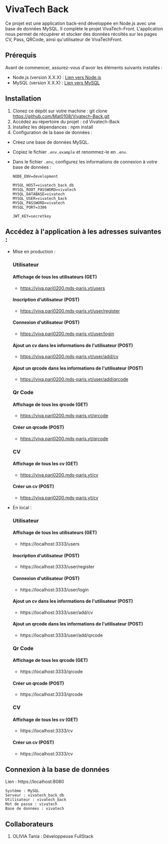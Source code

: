# VivaTech Back

Ce projet est une application back-end développée en Node.js avec une base de données MySQL. Il complète le projet VivaTech-Front. L'application nous permet de récupérer et stocker des données récoltés sur les pages CV, Pass, QRCode, ainsi qu'utilisateur de VivaTechFront.

## Prérequis

Avant de commencer, assurez-vous d'avoir les éléments suivants installés :

- Node.js (version X.X.X) : [Lien vers Node.js](https://nodejs.org)
- MySQL (version X.X.X) : [Lien vers MySQL](https://www.mysql.com)

## Installation

1. Clonez ce dépôt sur votre machine : git clone https://github.com/Mat0108/Vivatech-Back.git
2. Accédez au répertoire du projet : cd Vivatech-Back
3. Installez les dépendances : npm install
4. Configuration de la base de données :

- Créez une base de données MySQL.
- Copiez le fichier `.env.example` et renommez-le en `.env`.
- Dans le fichier `.env`, configurez les informations de connexion à votre base de données :

  ```
  NODE_ENV=development
  
  MYSQL_HOST=vivatech_back_db
  MYSQL_ROOT_PASSWORD=vivatech
  MYSQL_DATABASE=vivatech
  MYSQL_USER=vivatech_back
  MYSQL_PASSWORD=vivatech
  MYSQL_PORT=3306
  
  JWT_KEY=secretkey
  
  ```
  
## Accédez à l'application à les adresses suivantes :

- Mise en production : 

  ### Utilisateur

  #### Affichage de tous les utilisateurs (GET)
  - https://viva.pari0200.mds-paris.yt/users

  #### Inscription d'utilisateur (POST)
  - https://viva.pari0200.mds-paris.yt/user/register

  #### Connexion d'utilisateur (POST)
  - https://viva.pari0200.mds-paris.yt/user/login

  #### Ajout un cv dans les informations de l'utilisateur (POST)
  - https://viva.pari0200.mds-paris.yt/user/add/cv

  #### Ajout un qrcode dans les informations de l'utilisateur (POST)
  - https://viva.pari0200.mds-paris.yt/user/add/qrcode


  ### Qr Code

  #### Affichage de tous les qrcode (GET)
  - https://viva.pari0200.mds-paris.yt/qrcode

  #### Créer un qrcode (POST)
  - https://viva.pari0200.mds-paris.yt/qrcode


  ### CV

  #### Affichage de tous les cv (GET)
  - https://viva.pari0200.mds-paris.yt/cv

  #### Créer un cv (POST)
  - https://viva.pari0200.mds-paris.yt/cv 


- En local : 

  ### Utilisateur

  #### Affichage de tous les utilisateurs (GET)
  - https://localhost:3333/users

  #### Inscription d'utilisateur (POST)
  - https://localhost:3333/user/register

  #### Connexion d'utilisateur (POST)
  - https://localhost:3333/user/login

  #### Ajout un cv dans les informations de l'utilisateur (POST)
  - https://localhost:3333/user/add/cv

  #### Ajout un qrcode dans les informations de l'utilisateur (POST)
  - https://localhost:3333/user/add/qrcode


  ### Qr Code

  #### Affichage de tous les qrcode (GET)
  - https://localhost:3333/qrcode

  #### Créer un qrcode (POST)
  - https://localhost:3333/qrcode


  ### CV

  #### Affichage de tous les cv (GET)
  - https://localhost:3333/cv

  #### Créer un cv (POST)
  - https://localhost:3333/cv 


## Connexion à la base de données
Lien : https://localhost:8080

```
Système : MySQL
Serveur : vivatech_back_db
Utilisateur : vivatech_back
Mot de passe : vivatech
Base de données : vivatech
```

## Collaborateurs

1. OLIVIA Tania : Développeuse FullStack
